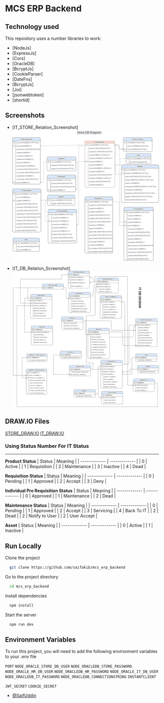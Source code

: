 # MCS ERP Backend

## Technology used

This repository uses a number libraries to work:

- [NodeJs]
- [ExpressJs]
- [Cors]
- [OracleDB]
- [BcryptJs]
- [CookieParser]
- [DateFns]
- [BcryptJs]
- [Joi]
- [jsonwebtoken]
- [shortid]



## Screenshots
- [IT_STORE_Relation_Screenshot]
![IT STORE Relation Screenshot](./files/storeDB.jpg)

- [IT_DB_Relation_Screenshot]
![IT DB Relation Screenshot](./files/IT_DB.jpg)


## DRAW.IO Files
[STORE_DRAW.IO](./files/storeDB.drawio)
[IT_DRAW.IO](./files/IT_DB.drawio)

###  Using Status Number For IT Status
---

**Product Status**
| Status  | Meaning |
| ------------- | ------------- |
| 0 | Active  |
| 1 | Requisition  |
| 2 | Maintenance  |
| 3 | Inactive |
| 4 | Dead |


**Requisition Status**
| Status  | Meaning |
| ------------- | ------------- |
| 0 | Pending  |
| 1 | Approved  |
| 2 | Accept  |
| 3 | Deny |


**Individual Pro Requisition Status**
| Status  | Meaning |
| ------------- | ------------- |
| 0 | Approved  |
| 1 | Maintenance  |
| 2 | Dead  |


**Maintenance Status**
| Status  | Meaning |
| ------------- | ------------- |
| 0 | Pending  |
| 1 | Approved  |
| 2 | Accept  |
| 3 | Servicing |
| 4 | Back To IT |
| 2 | Dead  |
| 2 | Notify to User  |
| 2 | User Accept  |

**Asset**
| Status  | Meaning |
| ------------- | ------------- |
| 0 | Active  |
| 1 | Inactive  | 


## Run Locally

Clone the project

```bash
  git clone https://github.com/saifakib/mcs_erp_backend
```

Go to the project directory

```bash
  cd mcs_erp_backend
```

Install dependencies

```bash
  npm install
```

Start the server

```bash
  npm run dev
```

## Environment Variables

To run this project, you will need to add the following environment variables to your .env file

`PORT`
`NODE_ORACLE_STORE_DB_USER`
`NODE_ORACLEDB_STORE_PASSWORD`
`NODE_ORACLE_HR_DB_USER`
`NODE_ORACLEDB_HR_PASSWORD`
`NODE_ORACLE_IT_DB_USER`
`NODE_ORACLEDB_IT_PASSWORD`
`NODE_ORACLEDB_CONNECTIONSTRING`
`INSTANTCLIENT`

`JWT_SECRET`
`COOKIE_SECRET`



- [@SaifUddin](https://www.github.com/saifakib)

